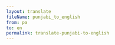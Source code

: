 ```yaml
--- 
layout: translate 
fileName: punjabi_to_english
from: pa
to: en 
permalink: translate-punjabi-to-english
---
```

